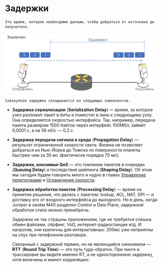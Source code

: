 # Задержки

```text
Это время, которое необходимо данным, чтобы добраться от источника до получателя.  
```

![](../../.gitbook/assets/image%20%2814%29.png)

```text
Совокупная задержка складывается из следующих компонентов.  
```

* **Задержка сериализации** \(**Serialization Delay**\) — время, за которое узел разложит пакет в биты и поместит в линк к следующему узлу. Она определяется скоростью интерфейса. Так, например, передача пакета размером 1500 байтов через интерфейс 100Мб/с займёт 0,0001 с, а на 56 кб/с — 0,2 с.
* **Задержка передачи сигнала в среде** \(**Propagation Delay**\) — результат ограниченной скорости света. Физика не позволяет добраться из Нью-Йорка до Томска по поверхности планеты быстрее чем за 30 мс \(фактически порядка 70 мс\).
* **Задержки, вносимые QoS** — это томление пакетов в очередях \(**Queuing Delay**\) и последствия шейпинга \(**Shaping Delay**\). Об этом мы сегодня будем говорить много и нудно в главах [Управление перегрузками](https://github.com/eucariot/SDSM/tree/c42ae44b73eda2a58b6f63e8838c9dfa88ece63d/15.-qos/7.-upravlenie-peregruzkami-congestion-management) и [Ограничение скорости](https://github.com/eucariot/SDSM/tree/c42ae44b73eda2a58b6f63e8838c9dfa88ece63d/15.-qos/8.-ogranichenie-skorosti).
* **Задержка обработки пакетов** \(**Processing Delay**\) — время на принятие решения, что делать с пакетом: lookup, ACL, NAT, DPI — и доставку его от входного интерфейса до выходного. Но в день, когда Juniper в своём M40 разделил Control и Data Plane, задержкой обработки стало можно пренебречь.

  Задержки не так страшны приложениям, где не требуется спешка: обмен файлами, сёрфинг, VoD, интернет-радиостанции итд. И напротив, они критичны для интерактивных: 200мс уже неприятны на слух при телефонном разговоре.

  Связанный с задержкой термин, но не являющийся синонимом — **RTT** \(**Round Trip Time**\) — это путь туда-обратно. При пинге и трассировке вы видите именно RT, а не одностороннюю задержку, хотя величины и имеют корреляцию.

